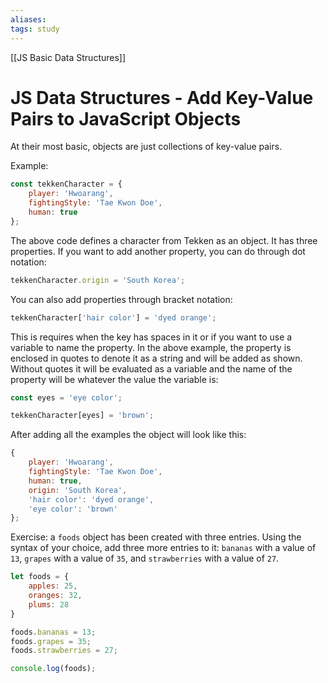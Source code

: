```yaml
---
aliases:
tags: study
---
```

[[JS Basic Data Structures]]
# JS Data Structures - Add Key-Value Pairs to JavaScript Objects
At their most basic, objects are just collections of key-value pairs.

Example:

```js
const tekkenCharacter = {
	player: 'Hwoarang',
	fightingStyle: 'Tae Kwon Doe',
	human: true
};
```

The above code defines a character from Tekken as an object. It has three properties. If you want to add another property, you can do through dot notation:

```js
tekkenCharacter.origin = 'South Korea';
```

You can also add properties through bracket notation:

```js
tekkenCharacter['hair color'] = 'dyed orange';
```

This is requires when the key has spaces in it or if you want to use a variable to name the property. In the above example, the property is enclosed in quotes to denote it as a string and will be added as shown. Without quotes it will be evaluated as a variable and the name of the property will be whatever the value the variable is:

```js
const eyes = 'eye color';

tekkenCharacter[eyes] = 'brown';
```

After adding all the examples the object will look like this:

```js
{
	player: 'Hwoarang',
	fightingStyle: 'Tae Kwon Doe',
	human: true,
	origin: 'South Korea',
	'hair color': 'dyed orange',
	'eye color': 'brown'
};
```

Exercise: a `foods` object has been created with three entries. Using the syntax of your choice, add three more entries to it: `bananas` with a value of `13`, `grapes` with a value of `35`, and `strawberries` with a value of `27`.

```js
let foods = {
	apples: 25,
	oranges: 32,
	plums: 28
}

foods.bananas = 13;
foods.grapes = 35;
foods.strawberries = 27;

console.log(foods);
```
